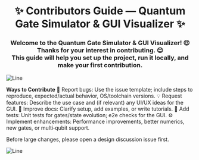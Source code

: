 <div align="center">
  <h1>✨ Contributors Guide — Quantum Gate Simulator & GUI Visualizer ✨</h1>
  <h3>
    Welcome to the Quantum Gate Simulator & GUI Visualizer! 😍<br>
    Thanks for your interest in contributing. 😊<br>
    This guide will help you set up the project, run it locally, and make your first contribution.
  </h3>
</div>


![Line](https://user-images.githubusercontent.com/85225156/171937799-8fc9e255-9889-4642-9c92-6df85fb86e82.gif)


**Ways to Contribute**
🐛 Report bugs: Use the issue template; include steps to reproduce, expected/actual behavior, OS/toolchain versions.
💡 Request features: Describe the use case and (if relevant) any UI/UX ideas for the GUI.
🧹 Improve docs: Clarify setup, add examples, or write tutorials.
🧪 Add tests: Unit tests for gates/state evolution; e2e checks for the GUI.
⚙️ Implement enhancements: Performance improvements, better numerics, new gates, or multi‑qubit support.

Before large changes, please open a design discussion issue first.

![Line](https://user-images.githubusercontent.com/85225156/171937799-8fc9e255-9889-4642-9c92-6df85fb86e82.gif)

